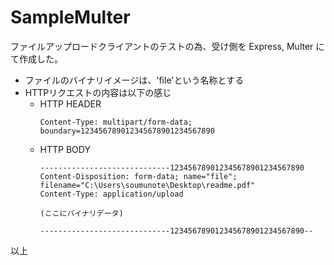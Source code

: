 # SampleMulter
ファイルアップロードクライアントのテストの為、受け側を Express, Multer にて作成した。  
- ファイルのバイナリイメージは、'file'という名称とする
- HTTPリクエストの内容は以下の感じ
  + HTTP HEADER
    ```
    Content-Type: multipart/form-data; boundary=123456789012345678901234567890
    ```
  + HTTP BODY
    ```
    -----------------------------123456789012345678901234567890
    Content-Disposition: form-data; name="file"; filename="C:\Users\soumunote\Desktop\readme.pdf"
    Content-Type: application/upload

    (ここにバイナリデータ)

    -----------------------------123456789012345678901234567890--
    ```
以上
